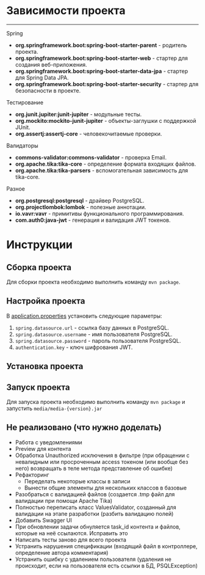 # Зависимости проекта
___

Spring

- **org.springframework.boot:spring-boot-starter-parent** - родитель проекта.
- **org.springframework.boot:spring-boot-starter-web** - стартер для создания веб-приложения.
- **org.springframework.boot:spring-boot-starter-data-jpa** - стартер для Spring Data JPA.
- **org.springframework.boot:spring-boot-starter-security** - стартер для безопасности в проекте.

Тестирование

- **org.junit.jupiter:junit-jupiter** - модульные тесты.
- **org.mockito:mockito-junit-jupiter** - объекты-заглушки с поддержкой JUnit.
- **org.assertj:assertj-core** - человекочитаемые проверки.

Валидаторы

- **commons-validator:commons-validator** - проверка Email.
- **org.apache.tika:tika-core** - определение формата входящих файлов.
- **org.apache.tika:tika-parsers** - вспомогательная зависимость для tika-core.

Разное

- **org.postgresql:postgresql** - драйвер PostgreSQL.
- **org.projectlombok:lombok** - полезные аннотации.
- **io.vavr:vavr** - примитивы функционального программирования.
- **com.auth0:java-jwt** - генерация и валидация JWT токенов.

# Инструкции
## Сборка проекта
Для сборки проекта необходимо выполнить команду `mvn package`.

## Настройка проекта
В [application.properties](src/main/resources/application.properties) установить следующие параметры:
1. `spring.datasource.url` - ссылка базу данных в PostgreSQL.
2. `spring.datasource.username` - имя пользователя PostgreSQL.
3. `spring.datasource.password` - пароль пользователя PostgreSQL.
4. `authentication.key` - ключ шифрования JWT.

## Установка проекта

## Запуск проекта
Для запуска проекта необходимо выполнить команду `mvn package` и запустить `media/media-{version}.jar`

## Не реализовано (что нужно доделать)

* Работа с уведомлениями
* Preview для контента
* Обработка Unauthorized исключения в фильтре (при обращении с невалидным или просроченным access токеном 
(или вообще без него) возвращать в теле метода представление об ошибке)
* Рефакторинг
  * Переделать некоторые классы в записи
  * Вынести общие элементы для нескольких классов в базовые
* Разобраться с валидацией файлов (создается .tmp файл для валидации при помощи Apache Tika)
* Полностью переписать класс ValuesValidator, созданный для валидации на этапе разработки (разбить валидацию полей)
* Добавить Swagger UI
* При обновлении задачи обнуляется task_id контента и файлов, которые на неё ссылаются. Исправить это
* Написать тесты заново для всего проекта
* Устранить нарушения спецификации (входящий файл в контроллере, определение автора комментария)
* Устранить ошибку с удалением пользователя (удаления не происходит, если на пользователя есть ссылки в БД, PSQLException)